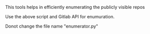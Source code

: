 This tools helps in efficiently enumerating the publicly visible repos

Use the above script and Gitlab API for enumuration.

Donot change the file name "enumerator.py"
